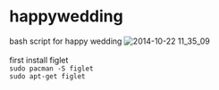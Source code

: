 # happywedding
bash script for happy wedding
![2014-10-22 11_35_09](https://s5.ezgif.com/save/ezgif-5-bfdc58f69a.gif)<br>
<br>
first install figlet<br>
`sudo pacman -S figlet`<br>
`sudo apt-get figlet`<br>
